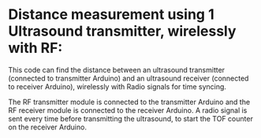 # Distance measurement using 1 Ultrasound transmitter, wirelessly with RF:
This code can find the distance between an ultrasound transmitter (connected to transmitter Arduino) and an ultrasound receiver (connected to receiver Arduino), wirelessly with Radio signals for time syncing.

The RF transmitter module is connected to the transmitter Arduino and the RF receiver module is connected to the receiver Arduino. A radio signal is sent every time before transmitting the ultrasound, to start the TOF counter on the receiver Arduino.
